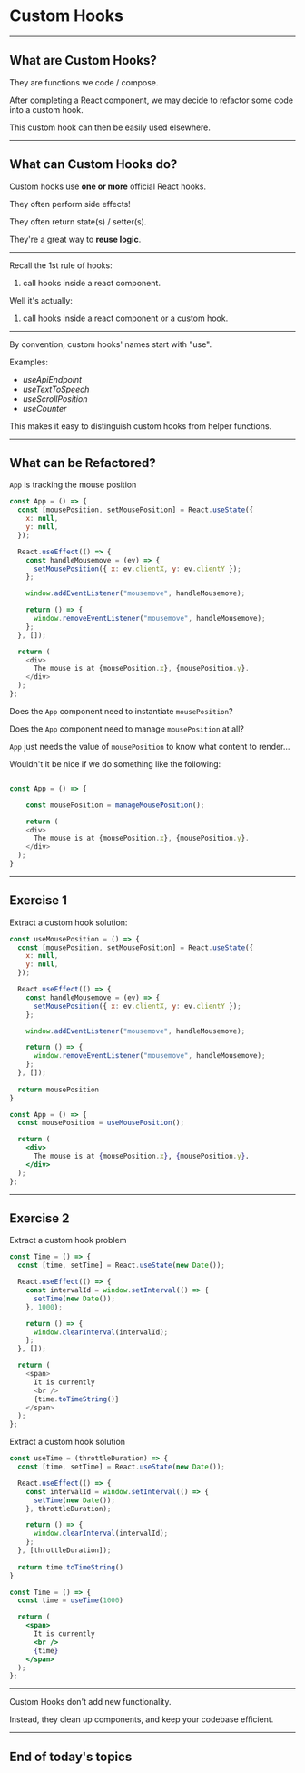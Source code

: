# Custom Hooks

---

## What are Custom Hooks?

They are functions we code / compose.

After completing a React component, we may decide to refactor some code into a custom hook.

This custom hook can then be easily used elsewhere.

---

## What can Custom Hooks do?

Custom hooks use **one or more** official React hooks.

They often perform side effects!

They often return state(s) / setter(s).

They're a great way to **reuse logic**.

---

Recall the 1st rule of hooks:

1. call hooks inside a react component.

Well it's actually:

1. call hooks inside a react component or a custom hook.

---

By convention, custom hooks' names start with "use".

Examples:

- _useApiEndpoint_
- _useTextToSpeech_
- _useScrollPosition_
- _useCounter_

This makes it easy to distinguish custom hooks from helper functions.

---

## What can be Refactored?

`App` is tracking the mouse position

```js
const App = () => {
  const [mousePosition, setMousePosition] = React.useState({
    x: null,
    y: null,
  });

  React.useEffect(() => {
    const handleMousemove = (ev) => {
      setMousePosition({ x: ev.clientX, y: ev.clientY });
    };

    window.addEventListener("mousemove", handleMousemove);

    return () => {
      window.removeEventListener("mousemove", handleMousemove);
    };
  }, []);

  return (
    <div>
      The mouse is at {mousePosition.x}, {mousePosition.y}.
    </div>
  );
};
```

Does the `App` component need to instantiate `mousePosition`?

Does the `App` component need to manage `mousePosition` at all?

`App` just needs the value of `mousePosition` to know what content to render...

Wouldn't it be nice if we do something like the following:

```js

const App = () => {

	const mousePosition = manageMousePosition();

	return (
    <div>
      The mouse is at {mousePosition.x}, {mousePosition.y}.
    </div>
  );
}

```

---

## Exercise 1

Extract a custom hook solution:

```jsx
const useMousePosition = () => {
  const [mousePosition, setMousePosition] = React.useState({
    x: null,
    y: null,
  });

  React.useEffect(() => {
    const handleMousemove = (ev) => {
      setMousePosition({ x: ev.clientX, y: ev.clientY });
    };

    window.addEventListener("mousemove", handleMousemove);

    return () => {
      window.removeEventListener("mousemove", handleMousemove);
    };
  }, []);
  
  return mousePosition
}

const App = () => {
  const mousePosition = useMousePosition();

  return (
    <div>
      The mouse is at {mousePosition.x}, {mousePosition.y}.
    </div>
  );
};
```

---

## Exercise 2

Extract a custom hook problem

```js
const Time = () => {
  const [time, setTime] = React.useState(new Date());

  React.useEffect(() => {
    const intervalId = window.setInterval(() => {
      setTime(new Date());
    }, 1000);

    return () => {
      window.clearInterval(intervalId);
    };
  }, []);

  return (
    <span>
      It is currently
      <br />
      {time.toTimeString()}
    </span>
  );
};
```

Extract a custom hook solution


```jsx
const useTime = (throttleDuration) => {
  const [time, setTime] = React.useState(new Date());

  React.useEffect(() => {
    const intervalId = window.setInterval(() => {
      setTime(new Date());
    }, throttleDuration);

    return () => {
      window.clearInterval(intervalId);
    };
  }, [throttleDuration]);
  
  return time.toTimeString()
}

const Time = () => {
  const time = useTime(1000)

  return (
    <span>
      It is currently
      <br />
      {time}
    </span>
  );
};

```

---

Custom Hooks don't add new functionality.

Instead, they clean up components, and keep your codebase efficient.

---

## End of today's topics
